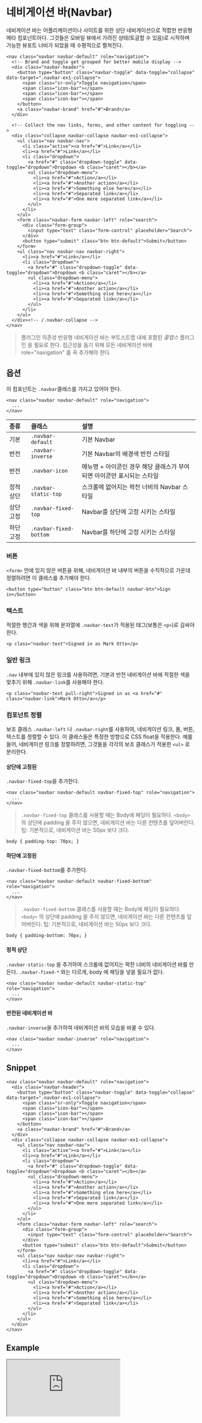 <!--
{
    "id": 4207,
    "title": "네비게이션 바(Navbar)",
    "outline": "네비게이션 바는 어플리케이션이나 사이트를 위한 상단 네비게이션으로 적합한 반응형 메타 컴포넌트아다. ",
    "tags": ["widget", "component"],
    "order": [4, 2, 7],
    "thumbnail": "4.2.07.navbar.png"
}
-->

# 네비게이션 바(Navbar)

네비게이션 바는 어플리케이션이나 사이트를 위한 상단 네비게이션으로 적합한 반응형 메타 컴포넌트아다.
그것들은 모바일 뷰에서 가려진 상태(토글할 수 있음)로 시작하며 가능한 뷰포트 너비가 되었을 때 수평적으로 펼쳐진다.

```
<nav class="navbar navbar-default" role="navigation">
  <!-- Brand and toggle get grouped for better mobile display -->
  <div class="navbar-header">
    <button type="button" class="navbar-toggle" data-toggle="collapse" data-target=".navbar-ex1-collapse">
      <span class="sr-only">Toggle navigation</span>
      <span class="icon-bar"></span>
      <span class="icon-bar"></span>
      <span class="icon-bar"></span>
    </button>
    <a class="navbar-brand" href="#">Brand</a>
  </div>

  <!-- Collect the nav links, forms, and other content for toggling -->
  <div class="collapse navbar-collapse navbar-ex1-collapse">
    <ul class="nav navbar-nav">
      <li class="active"><a href="#">Link</a></li>
      <li><a href="#">Link</a></li>
      <li class="dropdown">
        <a href="#" class="dropdown-toggle" data-toggle="dropdown">Dropdown <b class="caret"></b></a>
        <ul class="dropdown-menu">
          <li><a href="#">Action</a></li>
          <li><a href="#">Another action</a></li>
          <li><a href="#">Something else here</a></li>
          <li><a href="#">Separated link</a></li>
          <li><a href="#">One more separated link</a></li>
        </ul>
      </li>
    </ul>
    <form class="navbar-form navbar-left" role="search">
      <div class="form-group">
        <input type="text" class="form-control" placeholder="Search">
      </div>
      <button type="submit" class="btn btn-default">Submit</button>
    </form>
    <ul class="nav navbar-nav navbar-right">
      <li><a href="#">Link</a></li>
      <li class="dropdown">
        <a href="#" class="dropdown-toggle" data-toggle="dropdown">Dropdown <b class="caret"></b></a>
        <ul class="dropdown-menu">
          <li><a href="#">Action</a></li>
          <li><a href="#">Another action</a></li>
          <li><a href="#">Something else here</a></li>
          <li><a href="#">Separated link</a></li>
        </ul>
      </li>
    </ul>
  </div><!-- /.navbar-collapse -->
</nav>
```

> 플러그인 의존성 반응형 네비게이션 바는 부트스트랩 내에 포함된 *콜랩스* 플러그인 을 필요로 한다.
> 접근성을 돕기 위해 모든 네비게이션 바에 role="navigation" 를 꼭 추가해야 한다.

## 옵션
이 컴포넌트는 `.navbar`클래스를 가지고 있어야 한다.

```
<nav class="navbar navbar-default" role="navigation">
  ...
</nav>
```

종류 | 클래스 | 설명
:-- | :-- | :--
기본 | `.navbar-default` | 기본 Navbar
반전 | `.navbar-inverse` | 기본 Navbar의 배경색 반전 스타일
반전 | `.navbar-icon` | 메뉴명 + 아이콘인 경우 해당 클래스가 부여되면 아이콘만 표시되는 스타일
정적 상단 | `.navbar-static-top` | 스크롤에 없어지는 꽉찬 너비의 Navbar 스타일
상단 고정 | `.navbar-fixed-top` | Navbar를 상단에 고정 시키는 스타일
하단 고정 | `.navbar-fixed-bottom` | Navbar를 하단에 고정 시키는 스타일

### 버튼
`<form>` 안에 있지 않은 버튼을 위해, 네비게이션 바 내부의 버튼을 수직적으로 가운데 정렬하려면 이 클래스를 추가해야 한다.

```
<button type="button" class="btn btn-default navbar-btn">Sign in</button>
```

### 텍스트
적절한 행간과 색을 위해 문자열에 `.navbar-text`가 적용된 태그(보통은 `<p>`)로 감싸야 한다.

```
<p class="navbar-text">Signed in as Mark Otto</p>
```

### 일반 링크
`.nav` 내부에 있지 않은 링크를 사용하려면, 기본과 반전 네비게이션 바에 적절한 색을 맞추기 위해 `.navbar-link`를 사용해야 한다.

```
<p class="navbar-text pull-right">Signed in as <a href="#" class="navbar-link">Mark Otto</a></p>
```

### 컴포넌트 정렬
보조 클래스 `.navbar-left` 나 `.navbar-right`를 사용하여, 네비게이션 링크, 폼, 버튼, 텍스트를 정렬할 수 있다. 이 클래스들은 특정한 방향으로
CSS float을 적용한다. 예를 들어, 네비게이션 링크를 정렬하려면, 그것들을 각각의 보조 클래스가 적용한 `<ul>` 로 분리한다.

#### 상단에 고정된
`.navbar-fixed-top`을 추가한다.

```
<nav class="navbar navbar-default navbar-fixed-top" role="navigation">
  ...
</nav>
```

> `.navbar-fixed-top` 클래스를 사용할 때는 Body에 패딩이 필요하다.
`<body>` 의 상단에 padding 을 주지 않으면, 네비게이션 바는 다른 컨텐츠를 덮어버린다. 팁: 기본적으로, 네비게이션 바는 50px 보다 크다.
```
body { padding-top: 70px; }
```

#### 하단에 고정된
`.navbar-fixed-bottom`를 추가한다.

```
<nav class="navbar navbar-default navbar-fixed-bottom" role="navigation">
  ...
</nav>
```

> `.navbar-fixed-bottom` 클래스를 사용할 때는 Body에 패딩이 필요하다.
`<body>` 의 상단에 padding 을 주지 않으면, 네비게이션 바는 다른 컨텐츠를 덮어버린다. 팁: 기본적으로, 네비게이션 바는 50px 보다 크다.
```
body { padding-bottom: 70px; }
```

#### 정적 상단
`.navbar-static-top` 을 추가하여 스크롤에 없어지는 꽉찬 너비의 네비게이션 바를 만든다. `.navbar-fixed-*` 와는 다르게, body 에 패딩을 넣을 필요가 없다.

```
<nav class="navbar navbar-default navbar-static-top" role="navigation">
  ...
</nav>
```

#### 반전된 네비게이션 바
`.navbar-inverse`을 추가하여 네비게이션 바의 모습을 바꿀 수 있다.

```
<nav class="navbar navbar-inverse" role="navigation">
  ...
</nav>
```

## Snippet
```
<nav class="navbar navbar-default" role="navigation">
  <div class="navbar-header">
    <button type="button" class="navbar-toggle" data-toggle="collapse" data-target=".navbar-ex1-collapse">
      <span class="sr-only">Toggle navigation</span>
      <span class="icon-bar"></span>
      <span class="icon-bar"></span>
      <span class="icon-bar"></span>
    </button>
    <a class="navbar-brand" href="#">Brand</a>
  </div>
  <div class="collapse navbar-collapse navbar-ex1-collapse">
    <ul class="nav navbar-nav">
      <li class="active"><a href="#">Link</a></li>
      <li><a href="#">Link</a></li>
      <li class="dropdown">
        <a href="#" class="dropdown-toggle" data-toggle="dropdown">Dropdown <b class="caret"></b></a>
        <ul class="dropdown-menu">
          <li><a href="#">Action</a></li>
          <li><a href="#">Another action</a></li>
          <li><a href="#">Something else here</a></li>
          <li><a href="#">Separated link</a></li>
          <li><a href="#">One more separated link</a></li>
        </ul>
      </li>
    </ul>
    <form class="navbar-form navbar-left" role="search">
      <div class="form-group">
        <input type="text" class="form-control" placeholder="Search">
      </div>
      <button type="submit" class="btn btn-default">Submit</button>
    </form>
    <ul class="nav navbar-nav navbar-right">
      <li><a href="#">Link</a></li>
      <li class="dropdown">
        <a href="#" class="dropdown-toggle" data-toggle="dropdown">Dropdown <b class="caret"></b></a>
        <ul class="dropdown-menu">
          <li><a href="#">Action</a></li>
          <li><a href="#">Another action</a></li>
          <li><a href="#">Something else here</a></li>
          <li><a href="#">Separated link</a></li>
        </ul>
      </li>
    </ul>
  </div>
</nav>
```

## Example
<iframe class="jsbin-livecode" src="http://jsbin.com/IqOComE/2/embed?html,css,output"></iframe>